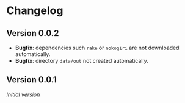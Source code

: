 # Changelog

## Version 0.0.2

* __Bugfix__: dependencies such `rake` or `nokogiri` are not downloaded automatically.
* __Bugfix__: directory `data/out` not created automatically.

## Version 0.0.1

_Initial version_
